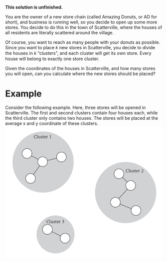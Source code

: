 **This solution is unfinished.**

You are the owner of a new store chain (called Amazing Donuts, or AD for short), and business is running well, so you decide to open up some more stores. You decide to do this in the town of Scatterville, where the houses of all residents are literally scattered around the village.

Of course, you want to reach as many people with your donuts as possible. Since you want to place 𝑘
new stores in Scatterville, you decide to divide the houses in 𝑘
“clusters”, and each cluster will get its own store. Every house will belong to exactly one store cluster.

Given the coordinates of the houses in Scatterville, and how many stores you will open, can you calculate where the new stores should be placed?
# Example
Consider the following example. Here, three stores will be opened in Scatterville. The first and second clusters contain four houses each, while the third cluster only contains two houses. The stores will be placed at the average x and y coordinate of these clusters.
![img.png](img.png)